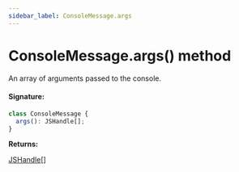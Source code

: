 ```yaml
---
sidebar_label: ConsoleMessage.args
---
```


# ConsoleMessage.args() method

An array of arguments passed to the console.

#### Signature:

```typescript
class ConsoleMessage {
  args(): JSHandle[];
}
```

**Returns:**

[JSHandle](./puppeteer.jshandle.md)\[\]
